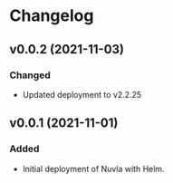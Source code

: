 # Changelog

## v0.0.2 (2021-11-03)

### Changed
   - Updated deployment to v2.2.25
 
## v0.0.1 (2021-11-01)

### Added
   - Initial deployment of Nuvla with Helm. 
